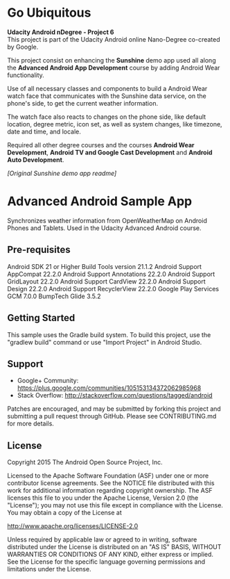 # Go Ubiquitous

**Udacity Android nDegree - Project 6**  
This project is part of the Udacity Android online Nano-Degree co-created by Google.

This project consist on enhancing the **Sunshine** demo app used all along the **Advanced Android App Development** course by adding Android Wear functionality.

Use of all necessary classes and components to build a Android Wear watch face that communicates with the Sunshine data service, on the phone's side, to get the current weather information.

The watch face also reacts to changes on the phone side, like default location, degree metric, icon set, as well as system changes, like timezone, date and time, and locale. 

Required all other degree courses and the courses **Android Wear Development**, **Android TV and Google Cast Development** and **Android Auto Development**.

*[Original Sunshine demo app readme]*

Advanced Android Sample App
===================================

Synchronizes weather information from OpenWeatherMap on Android Phones and Tablets. Used in the Udacity Advanced Android course.

Pre-requisites
--------------
Android SDK 21 or Higher
Build Tools version 21.1.2
Android Support AppCompat 22.2.0
Android Support Annotations 22.2.0
Android Support GridLayout 22.2.0
Android Support CardView 22.2.0
Android Support Design 22.2.0
Android Support RecyclerView 22.2.0
Google Play Services GCM 7.0.0
BumpTech Glide 3.5.2


Getting Started
---------------
This sample uses the Gradle build system.  To build this project, use the
"gradlew build" command or use "Import Project" in Android Studio.

Support
-------

- Google+ Community: https://plus.google.com/communities/105153134372062985968
- Stack Overflow: http://stackoverflow.com/questions/tagged/android

Patches are encouraged, and may be submitted by forking this project and
submitting a pull request through GitHub. Please see CONTRIBUTING.md for more details.

License
-------
Copyright 2015 The Android Open Source Project, Inc.

Licensed to the Apache Software Foundation (ASF) under one or more contributor
license agreements.  See the NOTICE file distributed with this work for
additional information regarding copyright ownership.  The ASF licenses this
file to you under the Apache License, Version 2.0 (the "License"); you may not
use this file except in compliance with the License.  You may obtain a copy of
the License at

http://www.apache.org/licenses/LICENSE-2.0

Unless required by applicable law or agreed to in writing, software
distributed under the License is distributed on an "AS IS" BASIS, WITHOUT
WARRANTIES OR CONDITIONS OF ANY KIND, either express or implied.  See the
License for the specific language governing permissions and limitations under
the License.

